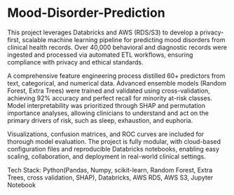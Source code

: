 # Mood-Disorder-Prediction
This project leverages Databricks and AWS (RDS/S3) to develop a privacy-first, scalable machine learning pipeline for predicting mood disorders from clinical health records. Over 40,000 behavioral and diagnostic records were ingested and processed via automated ETL workflows, ensuring compliance with privacy and ethical standards.

A comprehensive feature engineering process distilled 60+ predictors from text, categorical, and numerical data. Advanced ensemble models (Random Forest, Extra Trees) were trained and validated using cross-validation, achieving 92% accuracy and perfect recall for minority at-risk classes. Model interpretability was prioritized through SHAP and permutation importance analyses, allowing clinicians to understand and act on the primary drivers of risk, such as sleep, exhaustion, and euphoria.

Visualizations, confusion matrices, and ROC curves are included for thorough model evaluation. The project is fully modular, with cloud-based configuration files and reproducible Databricks notebooks, enabling easy scaling, collaboration, and deployment in real-world clinical settings.

Tech Stack: Python(Pandas, Numpy, scikit-learn, Random Forest, Extra Trees, cross validation, SHAP), Databricks, AWS RDS, AWS S3, Jupyter Notebook

